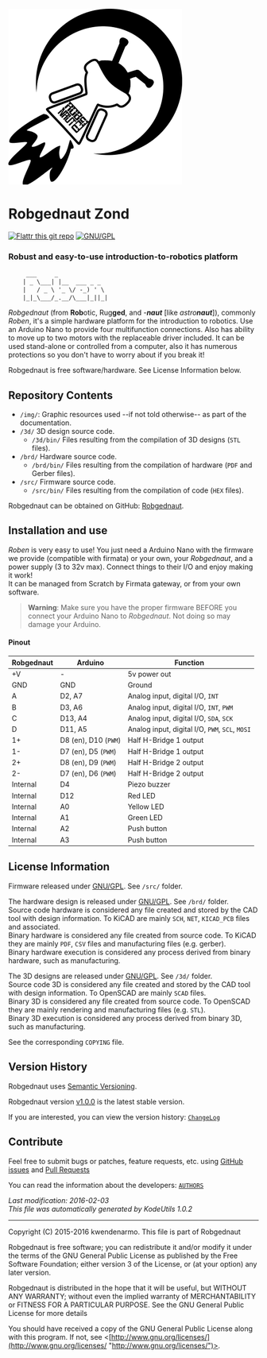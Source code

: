 ![Robgednaut logo](img/robgednaut-logo.png)

# Robgednaut Zond #

[![Flattr this git repo](http://button.flattr.com/flattr-badge-large.png)](https://flattr.com/submit/auto?user_id=kwendenarmo&url=https%3A%2F%2Fgithub.com%2Fakornsys-rdi%2Frobgednaut&title=robgednaut&language=KiCAD&tags=github&category=software "Flattr this git repo")
[![GNU/GPL](https://www.gnu.org/graphics/gplv3-88x31.png)](https://www.gnu.org/licenses/gpl.html "GNU General Public License")

### Robust and easy-to-use introduction-to-robotics platform ###

         ___     _              
        | _ \___| |__  ___ _ _  
        |   / _ \ '_ \/ -_) ' \ 
        |_|_\___/_.__/\___|_||_|
                                

_Robgednaut_ (from **Rob**otic, Rug**ged**, and _-**naut**_ [like 
_astro**naut**_]), commonly _Roben_, it's a simple hardware platform for the 
introduction to robotics. Use an Arduino Nano to provide four multifunction 
connections. Also has ability to move up to two motors with the replaceable 
driver included. It can be used stand-alone or controlled from a computer, also 
it has numerous protections so you don't have to worry about if you break it!

Robgednaut is free software/hardware. See License Information below.

## Repository Contents ##

-   `/img/`: Graphic resources used --if not told otherwise-- as part of the 
documentation.  
-   `/3d/` 3D design source code.
    *   `/3d/bin/` Files resulting from the compilation of 3D designs (`STL` 
files).  
-   `/brd/` Hardware source code.  
    *    `/brd/bin/` Files resulting from the compilation of hardware (`PDF` 
and Gerber files).  
-   `/src/` Firmware source code.  
    *   `/src/bin/` Files resulting from the compilation of code (`HEX` files).

Robgednaut can be obtained on GitHub:
[Robgednaut](https://github.com/akornsys-rdi/robgednaut "Robgednaut").

## Installation and use ##

_Roben_ is very easy to use! You just need a Arduino Nano with the firmware we 
provide (compatible with firmata) or your own, your _Robgednaut_, and a power 
supply (3 to 32v max). Connect things to their I/O and enjoy making it work!  
It can be managed from Scratch by Firmata gateway, or from your own software.  
> **Warning**: Make sure you have the proper firmware BEFORE you connect your 
> Arduino Nano to _Robgednaut_. Not doing so may damage your Arduino.

#### Pinout ####
|Robgednaut|Arduino|Function|
|---|---|---|
| +V | - | 5v power out |
| GND | GND | Ground |
| A | D2, A7 | Analog input, digital I/O, `INT` |
| B | D3, A6 | Analog input, digital I/O, `INT`, `PWM` |
| C | D13, A4 | Analog input, digital I/O, `SDA`, `SCK` |
| D | D11, A5 | Analog input, digital I/O, `PWM`, `SCL`, `MOSI` |
| 1+ | D8 (en), D10 (`PWM`) | Half H-Bridge 1 output |
| 1- | D7 (en), D5 (`PWM`) | Half H-Bridge 1 output |
| 2+ | D8 (en), D9 (`PWM`) | Half H-Bridge 2 output |
| 2- | D7 (en), D6 (`PWM`) | Half H-Bridge 2 output |
| Internal | D4 | Piezo buzzer |
| Internal | D12 | Red LED |
| Internal | A0 | Yellow LED |
| Internal | A1 | Green LED |
| Internal | A2 | Push button |
| Internal | A3 | Push button |

## License Information ##

Firmware released under
[GNU/GPL](https://www.gnu.org/licenses/gpl.html "GNU General Public License").
See `/src/` folder.

The hardware design is released under
[GNU/GPL](https://www.gnu.org/licenses/gpl.html "GNU General Public License").
See `/brd/` folder.  
Source code hardware is considered any file created and stored by the CAD tool 
with design information. To KiCAD are mainly `SCH`, `NET`, `KICAD_PCB` files 
and associated.  
Binary hardware is considered any file created from source code. To KiCAD they 
are mainly `PDF`, `CSV` files and manufacturing files (e.g. gerber).  
Binary hardware execution is considered any process derived from binary 
hardware, such as manufacturing.

The 3D designs are released under
[GNU/GPL](https://www.gnu.org/licenses/gpl.html "GNU General Public License").
See `/3d/` folder.  
Source code 3D is considered any file created and stored by the CAD tool with 
design information. To OpenSCAD are mainly `SCAD` files.  
Binary 3D is considered any file created from source code. To OpenSCAD they are 
mainly rendering and manufacturing files (e.g. `STL`).  
Binary 3D execution is considered any process derived from binary 3D, such as 
manufacturing.

See the corresponding `COPYING` file.

## Version History ##

Robgednaut uses
[Semantic Versioning](http://semver.org/ "Semantic Versioning").

Robgednaut version 
[v1.0.0](https://github.com/akornsys-rdi/robgednaut/archive/v1.0.0.zip "v1.0.0")
is the latest stable version.

If you are interested, you can view the version history:
[`ChangeLog`](ChangeLog.md)

## Contribute ##

Feel free to submit bugs or patches, feature requests, etc. using
[GitHub issues](https://github.com/akornsys-rdi/robgednaut/issues "GitHub issues")
and
[Pull Requests](https://github.com/akornsys-rdi/robgednaut/pulls "Pull Requests")

You can read the information about the developers:
[`AUTHORS`](AUTHORS.md)

_Last modification: 2016-02-03_  
_This file was automatically generated by KodeUtils 1.0.2_

* * *

Copyright (C) 2015-2016 kwendenarmo. This file is part of Robgednaut

Robgednaut is free software; you can redistribute it and/or modify it under the 
terms of the GNU General Public License as published by the Free Software 
Foundation; either version 3 of the License, or (at your option) any later 
version.

Robgednaut is distributed in the hope that it will be useful, but WITHOUT ANY 
WARRANTY; without even the implied warranty of MERCHANTABILITY or FITNESS FOR A 
PARTICULAR PURPOSE.  See the GNU General Public License for more details

You should have received a copy of the GNU General Public License along with 
this program.  If not, see 
<[http://www.gnu.org/licenses/](http://www.gnu.org/licenses/ "http://www.gnu.org/licenses/")>.
